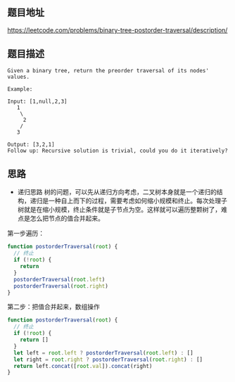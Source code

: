 ## 题目地址
https://leetcode.com/problems/binary-tree-postorder-traversal/description/

## 题目描述
```
Given a binary tree, return the preorder traversal of its nodes' values.

Example:

Input: [1,null,2,3]
   1
    \
     2
    /
   3

Output: [3,2,1]
Follow up: Recursive solution is trivial, could you do it iteratively?
```

## 思路

- 递归思路
树的问题，可以先从递归方向考虑，二叉树本身就是一个递归的结构，递归是一种自上而下的过程，需要考虑如何缩小规模和终止。每次处理子树就是在缩小规模，终止条件就是子节点为空。这样就可以遍历整颗树了，难点是怎么把节点的值合并起来。

第一步遍历：
```js
function postorderTraversal(root) {
  // 终止
  if (!root) {
    return
  }
  postorderTraversal(root.left)
  postorderTraversal(root.right)
}
```

第二步：把值合并起来，数组操作
```js
function postorderTraversal(root) {
  // 终止
  if (!root) {
    return []
  }
  let left = root.left ? postorderTraversal(root.left) : []
  let right = root.right ? postorderTraversal(root.right) : []
  return left.concat([root.val]).concat(right)
}
```


